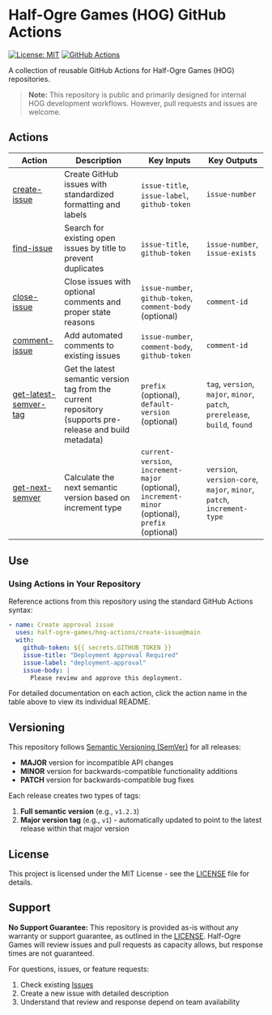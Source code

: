 # Half-Ogre Games (HOG) GitHub Actions

[![License: MIT](https://img.shields.io/badge/License-MIT-yellow.svg)](https://opensource.org/licenses/MIT)
[![GitHub Actions](https://img.shields.io/badge/GitHub-Actions-blue.svg)](https://github.com/features/actions)

A collection of reusable GitHub Actions for Half-Ogre Games (HOG) repositories.

> **Note:** This repository is public and primarily designed for internal HOG development workflows. However, pull requests and issues are welcome.

## Actions

| Action | Description | Key Inputs | Key Outputs |
|--------|-------------|------------|-------------|
| [create-issue](./create-issue) | Create GitHub issues with standardized formatting and labels | `issue-title`, `issue-label`, `github-token` | `issue-number` |
| [find-issue](./find-issue) | Search for existing open issues by title to prevent duplicates | `issue-title`, `github-token` | `issue-number`, `issue-exists` |
| [close-issue](./close-issue) | Close issues with optional comments and proper state reasons | `issue-number`, `github-token`, `comment-body` (optional) | `comment-id` |
| [comment-issue](./comment-issue) | Add automated comments to existing issues | `issue-number`, `comment-body`, `github-token` | `comment-id` |
| [get-latest-semver-tag](./get-latest-semver-tag) | Get the latest semantic version tag from the current repository (supports pre-release and build metadata) | `prefix` (optional), `default-version` (optional) | `tag`, `version`, `major`, `minor`, `patch`, `prerelease`, `build`, `found` |
| [get-next-semver](./get-next-semver) | Calculate the next semantic version based on increment type | `current-version`, `increment-major` (optional), `increment-minor` (optional), `prefix` (optional) | `version`, `version-core`, `major`, `minor`, `patch`, `increment-type` |

## Use

### Using Actions in Your Repository

Reference actions from this repository using the standard GitHub Actions syntax:

```yaml
- name: Create approval issue
  uses: half-ogre-games/hog-actions/create-issue@main
  with:
    github-token: ${{ secrets.GITHUB_TOKEN }}
    issue-title: "Deployment Approval Required"
    issue-label: "deployment-approval"
    issue-body: |
      Please review and approve this deployment.
```

For detailed documentation on each action, click the action name in the table above to view its individual README.

## Versioning

This repository follows [Semantic Versioning (SemVer)](https://semver.org/) for all releases:

- **MAJOR** version for incompatible API changes
- **MINOR** version for backwards-compatible functionality additions  
- **PATCH** version for backwards-compatible bug fixes

Each release creates two types of tags:

1. **Full semantic version** (e.g., `v1.2.3`)
2. **Major version tag** (e.g., `v1`) - automatically updated to point to the latest release within that major version

## License

This project is licensed under the MIT License - see the [LICENSE](LICENSE) file for details.

## Support

**No Support Guarantee:** This repository is provided as-is without any warranty or support guarantee, as outlined in the [LICENSE](LICENSE.md). Half-Ogre Games will review issues and pull requests as capacity allows, but response times are not guaranteed.

For questions, issues, or feature requests:

1. Check existing [Issues](../../issues)
2. Create a new issue with detailed description
3. Understand that review and response depend on team availability
